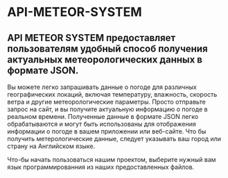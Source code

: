 # API-METEOR-SYSTEM
API METEOR SYSTEM предоставляет пользователям удобный способ получения актуальных метеорологических данных в формате JSON.
-----
Вы можете легко запрашивать данные о погоде для различных географических локаций, включая температуру, влажность, скорость ветра и другие метеорологические параметры.
Просто отправьте запрос на сайт, и вы получите актуальную информацию о погоде в реальном времени. 
Полученные данные в формате JSON легко обрабатываются и могут быть использованы для отображения информации о погоде в вашем приложении или веб-сайте. 
Что бы получить метерологические данные, следует указывать ваш город или страну на Английском языке.

Что-бы начать пользоваться нашим проектом, выберите нужный вам язык программированния из наших предоставленных файлов.
